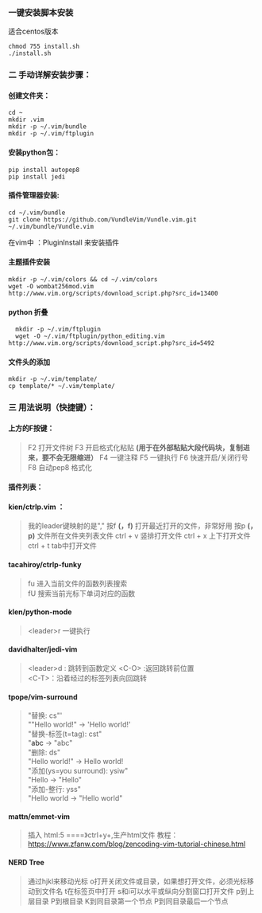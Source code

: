 ### 一键安装脚本安装 
 适合centos版本
```
chmod 755 install.sh  
./install.sh
```

### 二 手动详解安装步骤：
#### 创建文件夹：
```
cd ~
mkdir .vim
mkdir -p ~/.vim/bundle
mkdir -p ~/.vim/ftplugin 
```

#### 安装python包：
```
pip install autopep8 
pip install jedi
```


#### 插件管理器安装:
```
cd ~/.vim/bundle
git clone https://github.com/VundleVim/Vundle.vim.git ~/.vim/bundle/Vundle.vim
```
在vim中 ：PluginInstall 来安装插件

#### 主题插件安装 
```
mkdir -p ~/.vim/colors && cd ~/.vim/colors                                    
wget -O wombat256mod.vim http://www.vim.org/scripts/download_script.php?src_id=13400 
```
#### python 折叠
```
  mkdir -p ~/.vim/ftplugin                                                      
  wget -O ~/.vim/ftplugin/python_editing.vim http://www.vim.org/scripts/download_script.php?src_id=5492
  ```
#### 文件头的添加
```
mkdir -p ~/.vim/template/  
cp template/* ~/.vim/template/  
 ```
### 三 用法说明（快捷键）：
#### 上方的F按键：
>F2 打开文件树
F3 开启格式化粘贴 **(用于在外部粘贴大段代码块，复制进来，要不会无限缩进）**
F4 一键注释
F5 一键执行
F6 快速开启/关闭行号
F8 自动pep8 格式化

#### 插件列表：
#### kien/ctrlp.vim ：

>我的leader键映射的是","
按<leader>f  **(，f)** 打开最近打开的文件，非常好用
按<leader>p **(，p)** 文件所在文件夹列表文件
ctrl + v 竖排打开文件
ctrl + x  上下打开文件
ctrl + t tab中打开文件

#### tacahiroy/ctrlp-funky
  ><leader>fu 进入当前文件的函数列表搜索                                         
  <leader>fU 搜索当前光标下单词对应的函数

#### klen/python-mode
>\<leader>r 一键执行

#### davidhalter/jedi-vim
>\<leader>d : 跳转到函数定义
 \<C-O> :返回跳转前位置  
 \<C-T>：沿着经过的标签列表向回跳转

#### tpope/vim-surround
>"替换: cs"'                                                                     
 ""Hello world!" -> 'Hello world!'                                               
 "替换-标签(t=tag): cst"                                                                                                                                                     
"<a>abc</a>  -> "abc"                                                           
"删除: ds"                                                                      
"Hello world!" -> Hello world!                                                  
"添加(ys=you surround): ysiw"                                                   
 "Hello -> "Hello"                                                               
"添加-整行: yss"                                                                
 "Hello world -> "Hello world" 

#### mattn/emmet-vim
>插入 html:5 ====》ctrl+y+,生产html文件
教程：https://www.zfanw.com/blog/zencoding-vim-tutorial-chinese.html

#### NERD Tree

>通过hjkl来移动光标
o打开关闭文件或目录，如果想打开文件，必须光标移动到文件名
t在标签页中打开
s和i可以水平或纵向分割窗口打开文件
p到上层目录
P到根目录
K到同目录第一个节点
P到同目录最后一个节点 

